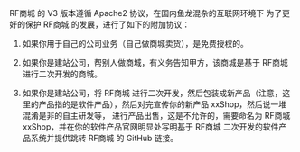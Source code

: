 RF商城 的 V3 版本遵循 Apache2 协议，在国内鱼龙混杂的互联网环境下 为了更好的保护 RF商城 的发展，进行了如下的附加协议： 

1. 如果你用于自己的公司业务（自己做商城卖货），是免费授权的。

2. 如果你是建站公司，帮别人做商城，有义务告知甲方，该商城是基于 RF商城 进行二次开发的商城。

3. 如果你是建站公司，将 RF商城 进行二次开发，然后包装成新产品（注意，这里的产品指的是软件产品），然后对完宣传你的新产品 xxShop，然后说一堆混淆是非的自主研发等， 进行产品出售，这是不允许的，需要命名为 RF商城 xxShop，并在你的软件产品官网明显处写明基于 RF商城 二次开发的软件产品系统并提供跳转 RF商城 的 GitHub 链接。
